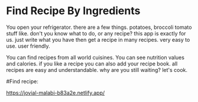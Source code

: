 
# Find Recipe By Ingredients


 You open your refrigerator. there are a few things.  potatoes, broccoli tomato stuff like. 
don't you know what to do, or any recipe? this app is exactly for us. just write what you have then get a recipe in many recipes.
very easy to use. user friendly.

 You can find recipes from all world cuisines. You can see nutrition values and calories. if you like a recipe you can also add your recipe book. all recipes are easy and understandable.
 why are you still waiting? let's cook.

#Find recipe:

https://jovial-malabi-b83a2e.netlify.app/
